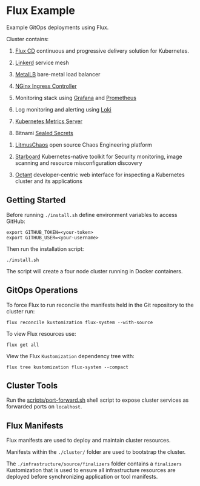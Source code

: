 # Flux Example

Example GitOps deployments using Flux.

Cluster contains:

1. [Flux CD](https://fluxcd.io/) continuous and progressive delivery solution for Kubernetes.

1. [Linkerd](https://linkerd.io/) service mesh

1. [MetalLB](https://metallb.org/) bare-metal load balancer

1. [NGinx Ingress Controller](https://kubernetes.github.io/ingress-nginx/)

1. Monitoring stack using [Grafana](https://grafana.com/) and [Prometheus](https://prometheus.io/)

1. Log monitoring and alerting using [Loki](https://grafana.com/oss/loki/)

1. [Kubernetes Metrics Server](https://github.com/kubernetes-sigs/metrics-server)

1. Bitnami [Sealed Secrets](https://github.com/bitnami-labs/sealed-secrets)

<!-- 1. [Kyverno](https://kyverno.io/) policy management and enforcement -->

1. [LitmusChaos](https://litmuschaos.io/) open source Chaos Engineering platform

1. [Starboard](https://github.com/aquasecurity/starboard) Kubernetes-native toolkit for Security monitoring, image scanning and resource misconfiguration discovery

1. [Octant](https://octant.dev/) developer-centric web interface for inspecting a Kubernetes cluster and its applications

## Getting Started

Before running `./install.sh` define environment variables to access GitHub:

```shell
export GITHUB_TOKEN=<your-token>
export GITHUB_USER=<your-username>
```

Then run the installation script:

```shell
./install.sh
```

The script will create a four node cluster running in Docker containers.

## GitOps Operations

To force Flux to run reconcile the manifests held in the Git repository to the cluster run:

```shell
flux reconcile kustomization flux-system --with-source
```

To view Flux resources use:

```shell
flux get all
```

View the Flux `Kustomization` dependency tree with:

```shell
flux tree kustomization flux-system --compact
```

## Cluster Tools

Run the [scripts/port-forward.sh](./scripts/port-forward.sh) shell script to expose cluster services as forwarded ports on `localhost`.

## Flux Manifests

Flux manifests are used to deploy and maintain cluster resources.

Manifests within the `./cluster/` folder are used to bootstrap the cluster.

The `./infrastructure/source/finalizers` folder contains a `finalizers` Kustomization that is used to ensure all infrastructure resources are deployed before synchronizing application or tool manifests.
